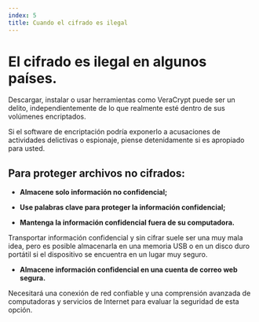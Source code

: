 ```yaml
---
index: 5
title: Cuando el cifrado es ilegal
---
```

# El cifrado es ilegal en algunos países.

Descargar, instalar o usar herramientas como VeraCrypt puede ser un delito, independientemente de lo que realmente esté dentro de sus volúmenes encriptados.

Si el software de encriptación podría exponerlo a acusaciones de actividades delictivas o espionaje, piense detenidamente si es apropiado para usted.

## Para proteger archivos no cifrados:

*   **Almacene solo información no confidencial;**

*   **Use palabras clave para proteger la información confidencial;**

*   **Mantenga la información confidencial fuera de su computadora.**

Transportar información confidencial y sin cifrar suele ser una muy mala idea, pero es posible almacenarla en una memoria USB o en un disco duro portátil si el dispositivo se encuentra en un lugar muy seguro.

*   **Almacene información confidencial en una cuenta de correo web segura.**

Necesitará una conexión de red confiable y una comprensión avanzada de computadoras y servicios de Internet para evaluar la seguridad de esta opción.
